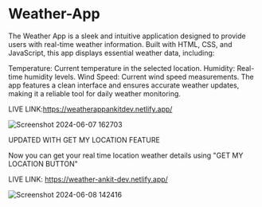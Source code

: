 # Weather-App

The Weather App is a sleek and intuitive application designed to provide users with real-time weather information. Built with HTML, CSS, and JavaScript, this app displays essential weather data, including:

Temperature: Current temperature in the selected location.
Humidity: Real-time humidity levels.
Wind Speed: Current wind speed measurements.
The app features a clean interface and ensures accurate weather updates, making it a reliable tool for daily weather monitoring.


LIVE LINK:https://weatherappankitdev.netlify.app/



![Screenshot 2024-06-07 162703](https://github.com/AnkitHazra/Weather-App/assets/118801726/9d0eef85-5b00-4be9-9d0b-f98cac2f79bc)

UPDATED WITH GET MY LOCATION FEATURE 

Now you can get your real time location weather details using "GET MY LOCATION BUTTON"

LIVE LINK: https://weather-ankit-dev.netlify.app/


![Screenshot 2024-06-08 142416](https://github.com/AnkitHazra/Weather-App/assets/118801726/c3108980-e913-450c-95f9-f005fac637ee)

